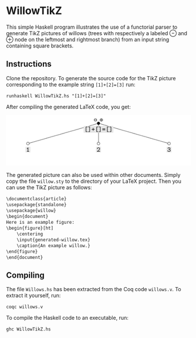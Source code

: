 # WillowTikZ

This simple Haskell program illustrates the use of a functorial parser to generate TikZ pictures of willows (trees with respectively a labeled $\scriptstyle\ominus$ and $\scriptstyle\oplus$ node on the leftmost and rightmost branch) from an input string containing square brackets.

## Instructions

Clone the repository. To generate the source code for the TikZ picture corresponding to the example string `[1]+[2]=[3]` run:

```
runhaskell WillowTikZ.hs "[1]+[2]=[3]"
```

After compiling the generated LaTeX code, you get:

![](example.svg)

The generated picture can also be used within other documents. Simply copy the file `willow.sty` to the directory of your LaTeX project. Then you can use the TikZ picture as follows:

```
\documentclass{article}
\usepackage{standalone}
\usepackage{willow}
\begin{document}
Here is an example figure:
\begin{figure}[ht]
	\centering
	\input{generated-willow.tex}
	\caption{An example willow.}
\end{figure}
\end{document}
```

## Compiling

The file `Willows.hs` has been extracted from the Coq code `willows.v`. To extract it yourself, run:

```
coqc willows.v
```

To compile the Haskell code to an executable, run:

```
ghc WillowTikZ.hs
```